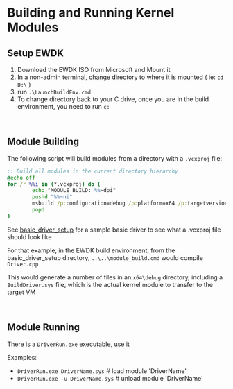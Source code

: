 # Building and Running Kernel Modules

## Setup EWDK

1. Download the EWDK ISO from Microsoft and Mount it  
2. In a non-admin terminal, change directory to where it is mounted ( ie: `cd D:\` ) 
3. run `.\LaunchBuildEnv.cmd`  
4. To change directory back to your C drive, once you are in the build environment, you need to run `c:`  

<br />

## Module Building

The following script will build modules from a directory with a `.vcxproj` file:   
```bat
:: Build all modules in the current directory hierarchy 
@echo off
for /r %%i in (*.vcxproj) do (
        echo "MODULE_BUILD: %%~dpi"
        pushd "%%~ni"
        msbuild /p:configuration=debug /p:platform=x64 /p:targetversion=windows10
        popd
)
```

See [basic_driver_setup](basic_driver_setup/Driver.cpp) for a sample basic driver to see what a .vcxproj file should look like  

For that example, in the EWDK build environment, from the basic_driver_setup directory, `..\..\module_build.cmd` would compile `Driver.cpp`  

This would generate a number of files in an `x64\debug` directory, including a `BuildDriver.sys` file, which is the actual kernel module to transfer to the target VM  

<br />

## Module Running

There is a `DriverRun.exe` executable, use it  

Examples:  
- `DriverRun.exe DriverName.sys` # load module 'DriverName'  
- `DriverRun.exe -u DriverName.sys` # unload module 'DriverName'  


